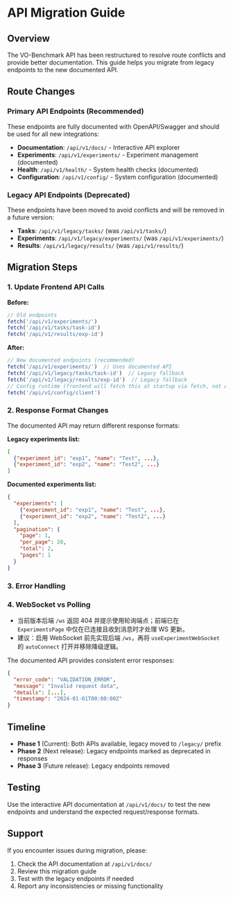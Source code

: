 # API Migration Guide

## Overview

The VO-Benchmark API has been restructured to resolve route conflicts and provide better documentation. This guide helps you migrate from legacy endpoints to the new documented API.

## Route Changes

### Primary API Endpoints (Recommended)

These endpoints are fully documented with OpenAPI/Swagger and should be used for all new integrations:

- **Documentation**: `/api/v1/docs/` - Interactive API explorer
- **Experiments**: `/api/v1/experiments/` - Experiment management (documented)
- **Health**: `/api/v1/health/` - System health checks (documented)
- **Configuration**: `/api/v1/config/` - System configuration (documented)

### Legacy API Endpoints (Deprecated)

These endpoints have been moved to avoid conflicts and will be removed in a future version:

- **Tasks**: `/api/v1/legacy/tasks/` (was `/api/v1/tasks/`)
- **Experiments**: `/api/v1/legacy/experiments/` (was `/api/v1/experiments/`)
- **Results**: `/api/v1/legacy/results/` (was `/api/v1/results/`)

## Migration Steps

### 1. Update Frontend API Calls

**Before:**
```javascript
// Old endpoints
fetch('/api/v1/experiments/')
fetch('/api/v1/tasks/task-id')
fetch('/api/v1/results/exp-id')
```

**After:**
```javascript
// New documented endpoints (recommended)
fetch('/api/v1/experiments/')  // Uses documented API
fetch('/api/v1/legacy/tasks/task-id')  // Legacy fallback
fetch('/api/v1/legacy/results/exp-id')  // Legacy fallback
// Config runtime (frontend will fetch this at startup via fetch, not ApiClient)
fetch('/api/v1/config/client')
```

### 2. Response Format Changes

The documented API may return different response formats:

**Legacy experiments list:**
```json
[
  {"experiment_id": "exp1", "name": "Test", ...},
  {"experiment_id": "exp2", "name": "Test2", ...}
]
```

**Documented experiments list:**
```json
{
  "experiments": [
    {"experiment_id": "exp1", "name": "Test", ...},
    {"experiment_id": "exp2", "name": "Test2", ...}
  ],
  "pagination": {
    "page": 1,
    "per_page": 20,
    "total": 2,
    "pages": 1
  }
}
```

### 3. Error Handling
### 4. WebSocket vs Polling

- 当前版本后端 `/ws` 返回 404 并提示使用轮询端点；前端已在 `ExperimentsPage` 中仅在已连接且收到消息时才处理 WS 更新。
- 建议：启用 WebSocket 前先实现后端 `/ws`，再将 `useExperimentWebSocket` 的 `autoConnect` 打开并移除降级逻辑。


The documented API provides consistent error responses:

```json
{
  "error_code": "VALIDATION_ERROR",
  "message": "Invalid request data",
  "details": [...],
  "timestamp": "2024-01-01T00:00:00Z"
}
```

## Timeline

- **Phase 1** (Current): Both APIs available, legacy moved to `/legacy/` prefix
- **Phase 2** (Next release): Legacy endpoints marked as deprecated in responses
- **Phase 3** (Future release): Legacy endpoints removed

## Testing

Use the interactive API documentation at `/api/v1/docs/` to test the new endpoints and understand the expected request/response formats.

## Support

If you encounter issues during migration, please:
1. Check the API documentation at `/api/v1/docs/`
2. Review this migration guide
3. Test with the legacy endpoints if needed
4. Report any inconsistencies or missing functionality
